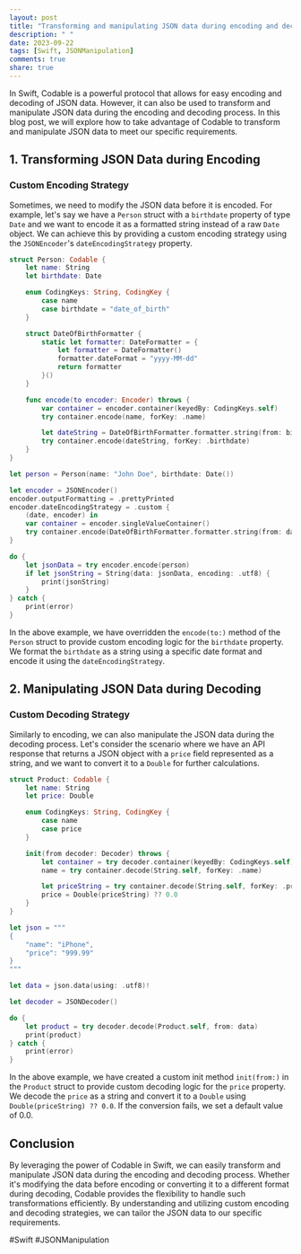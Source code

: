 ```yaml
---
layout: post
title: "Transforming and manipulating JSON data during encoding and decoding with Codable"
description: " "
date: 2023-09-22
tags: [Swift, JSONManipulation]
comments: true
share: true
---
```


In Swift, Codable is a powerful protocol that allows for easy encoding and decoding of JSON data. However, it can also be used to transform and manipulate JSON data during the encoding and decoding process. In this blog post, we will explore how to take advantage of Codable to transform and manipulate JSON data to meet our specific requirements.

## 1. Transforming JSON Data during Encoding

### Custom Encoding Strategy

Sometimes, we need to modify the JSON data before it is encoded. For example, let's say we have a `Person` struct with a `birthdate` property of type `Date` and we want to encode it as a formatted string instead of a raw `Date` object. We can achieve this by providing a custom encoding strategy using the `JSONEncoder`'s `dateEncodingStrategy` property.

```swift
struct Person: Codable {
    let name: String
    let birthdate: Date

    enum CodingKeys: String, CodingKey {
        case name
        case birthdate = "date_of_birth"
    }

    struct DateOfBirthFormatter {
        static let formatter: DateFormatter = {
            let formatter = DateFormatter()
            formatter.dateFormat = "yyyy-MM-dd"
            return formatter
        }()
    }

    func encode(to encoder: Encoder) throws {
        var container = encoder.container(keyedBy: CodingKeys.self)
        try container.encode(name, forKey: .name)

        let dateString = DateOfBirthFormatter.formatter.string(from: birthdate)
        try container.encode(dateString, forKey: .birthdate)
    }
}

let person = Person(name: "John Doe", birthdate: Date())

let encoder = JSONEncoder()
encoder.outputFormatting = .prettyPrinted
encoder.dateEncodingStrategy = .custom {
    (date, encoder) in
    var container = encoder.singleValueContainer()
    try container.encode(DateOfBirthFormatter.formatter.string(from: date))
}

do {
    let jsonData = try encoder.encode(person)
    if let jsonString = String(data: jsonData, encoding: .utf8) {
        print(jsonString)
    }
} catch {
    print(error)
}
```

In the above example, we have overridden the `encode(to:)` method of the `Person` struct to provide custom encoding logic for the `birthdate` property. We format the `birthdate` as a string using a specific date format and encode it using the `dateEncodingStrategy`.

## 2. Manipulating JSON Data during Decoding

### Custom Decoding Strategy

Similarly to encoding, we can also manipulate the JSON data during the decoding process. Let's consider the scenario where we have an API response that returns a JSON object with a `price` field represented as a string, and we want to convert it to a `Double` for further calculations.

```swift
struct Product: Codable {
    let name: String
    let price: Double

    enum CodingKeys: String, CodingKey {
        case name
        case price
    }

    init(from decoder: Decoder) throws {
        let container = try decoder.container(keyedBy: CodingKeys.self)
        name = try container.decode(String.self, forKey: .name)

        let priceString = try container.decode(String.self, forKey: .price)
        price = Double(priceString) ?? 0.0
    }
}

let json = """
{
    "name": "iPhone",
    "price": "999.99"
}
"""

let data = json.data(using: .utf8)!

let decoder = JSONDecoder()

do {
    let product = try decoder.decode(Product.self, from: data)
    print(product)
} catch {
    print(error)
}
```

In the above example, we have created a custom init method `init(from:)` in the `Product` struct to provide custom decoding logic for the `price` property. We decode the `price` as a string and convert it to a `Double` using `Double(priceString) ?? 0.0`. If the conversion fails, we set a default value of 0.0.

## Conclusion

By leveraging the power of Codable in Swift, we can easily transform and manipulate JSON data during the encoding and decoding process. Whether it's modifying the data before encoding or converting it to a different format during decoding, Codable provides the flexibility to handle such transformations efficiently. By understanding and utilizing custom encoding and decoding strategies, we can tailor the JSON data to our specific requirements.

#Swift #JSONManipulation